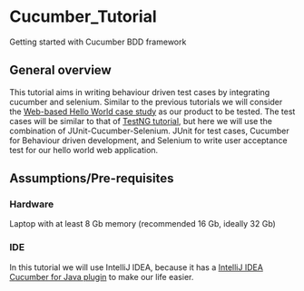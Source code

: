 # Cucumber_Tutorial
Getting started with Cucumber BDD framework

## General overview
This tutorial aims in writing behaviour driven test cases by integrating cucumber and selenium. Similar to the previous tutorials we will consider the [Web-based Hello World case study](https://github.com/acapozucca/helloworld) as our product to be tested. 
The test cases will be similar to that of [TestNG tutorial](https://github.com/acapozucca/TestNG), but here we will use the combination of JUnit-Cucumber-Selenium. JUnit for test cases, Cucumber for Behaviour driven development, and Selenium to write user acceptance test for our hello world web application.


## Assumptions/Pre-requisites

### Hardware
Laptop with at least 8 Gb memory (recommended 16 Gb, ideally 32 Gb)

### IDE
In this tutorial we will use IntelliJ IDEA, because it has a [IntelliJ IDEA Cucumber for Java plugin](https://plugins.jetbrains.com/plugin/7212-cucumber-for-java) to make our life easier.
